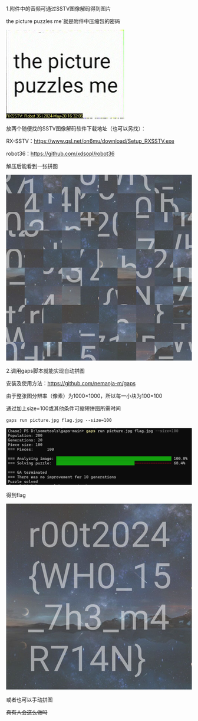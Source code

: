 1.附件中的音频可通过SSTV图像解码得到图片

the picture puzzles me`就是附件中压缩包的密码

![图片1](password.jpg)

放两个随便找的SSTV图像解码软件下载地址（也可以另找）：

RX-SSTV：https://www.qsl.net/on6mu/download/Setup_RXSSTV.exe

robot36：https://github.com/xdsopl/robot36

解压后能看到一张拼图

![图片2](picture.jpg)

2.调用gaps脚本就能实现自动拼图

安装及使用方法：https://github.com/nemanja-m/gaps

由于整张图分辨率（像素）为1000×1000，所以每一小块为100×100

通过加上size=100或其他条件可缩短拼图所需时间

```
gaps run picture.jpg flag.jpg --size=100
```

![图片3](gaps.png)

得到flag

![图片4](flag.jpg)

或者也可以手动拼图

~~真有人会这么做吗~~